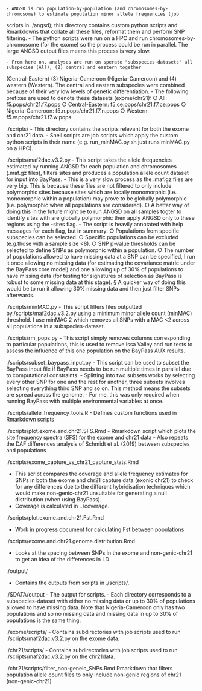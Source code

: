 	- ANGSD is run population-by-population (and chromosomes-by-chromosome) to estimate population minor allele frequencies (job 
scripts in ./angsd); this directory contains custom python scripts and Rmarkdowns that collate all these files, reformat them and 
perform SNP filtering.
	- The python scripts were run on a HPC and run chromosomes-by-chromosome (for the exome) so the process could be run in 
parallel. The large ANGSD output files means this process is very slow.
	
	- From here on, analyses are run on sperate "subspecies-datasets" all subspecies (All), (2) central and eastern together 
(Central-Eastern) (3) Nigeria-Cameroon (Nigeria-Cameroon) and (4) western (Western). The central and eastern subspecies were combined 
because of their very low levels of genetic differentiation.
	- The following prefixes are used to denote these datasets (exome/chr21):
		○ All: f5.pops/chr21.f7.pops
		○ Central-Eastern: f5.ce.pops/chr21.f7.ce.pops
		○ Nigeria-Cameroon: f5.n.pops/chr21.f7.n.pops
		○ Western: f5.w.pops/chr21.f7.w.pops

./scripts/
	- This directory contains the scripts relevant for both the exome and chr21 data.
	- Shell scripts are job scripts which apply the custom python scripts in their name (e.g. run_minMAC.py.sh just runs minMAC.py 
on a HPC).
	
./scripts/maf2dac.v3.2.py
	- This script takes the allele frequencies estimated by running ANGSD for each population and chromosomes (.maf.gz files), 
filters sites and produces a population allele count dataset for input into BayPass.
	- This is a very slow process as the .maf.gz files are very big. This is because these files are not filtered to only include 
polymorphic sites because sites which are locally monomorphic (i.e. monomorphic within a population) may prove to be globally 
polymorphic (i.e. polymorphic when all populations are considered).
		○ A better way of doing this in the future might be to run ANGSD on all samples togter to identify sites with are 
globally polymorphic then apply ANGSD only to these regions using the -sites flag.
	- The script is heavily annotated with help messages for each flag, but in summary:
		○ Populations from specific subspecies can be selected.
		○ Specific populations can be excluded (e.g.those with a sample size <8).
		○ SNP p-value thresholds can be selected to define SNPs as polymorphic within a population.
		○ The number of populations allowed to have missing data at a SNP can be specified, I run it once allowing no missing 
data (for estimating the covariance matric under the BayPass core model) and one allowing up of 30% of populations to have missing 
data (for testing for signatures of selection as BayPass is robust to some missing data at this stage).
			§ A quicker way of doing this would be to run it allowing 30% missing data and then just filter SNPs 
afterwards.

./scripts/minMAC.py
	- This script filters files outputted by./scripts/maf2dac.v3.2.py using a minimum minor allele count (minMAC) threshold. I use 
minMAC 2 which removes all SNPs with a MAC <2 across all populations in a subspecies-dataset.
	
./scripts/rm_pops.py
	- This script simply removes columns corresponding to particular populations, this is used to remove Issa Valley and run tests 
to assess the influence of this one population on the BayPass AUX results.

./scripts/subset_baypass_input.py
	- This script can be used to subset the BayPass input file if BayPass needs to be run multiple times in parallel due to 
computational constraints.
	- Splitting into two subsets works by selecting every other SNP for one and the rest for another, three subsets involves 
selecting everything third SNP and so on. This method means the subsets are spread across the genome.
	- For me, this was only required when running BayPass with multiple environmental variables at once.

./scripts/allele_frequency_tools.R
	- Defines custom functions used in Rmarkdown scripts 

./scripts/plot.exome.and.chr21.SFS.Rmd
	- Rmarkdown script which plots the site frequency spectra (SFS) for the exome and chr21 data
	- Also repeats the DAF differences analysis of Schmidt et al. (2019) between subspecies and populations

./scripts/exome_capture_vs_chr21_capture_stats.Rmd
- This script compares the coverage and allele frequency estimates for SNPs in both the exome and chr21 capture data (exonic chr21) to 
check for any differences due to the different hybridisation techniques which would make non-genic-chr21 unsuitable for generating a 
null distribution (when using BayPass).
- Coverage is calculated in ../coverage.

./scripts/plot.exome.and.chr21.Fst.Rmd
- Work in progress document for calculating Fst between populations

./scripts/exome.and.chr21.genome.distribution.Rmd
- Looks at the spacing between SNPs in the exome and non-genic-chr21 to get an idea of the differences in LD

./output/
- Contains the outputs from scripts in ./scripts/.

./$DATA/output
	- The output for scripts.
	- Each directory corresponds to a subspecies-dataset with either no missing data or up to 30% of populations allowed to have 
missing data. Note that Nigeria-Cameroon only has two populations and so no missing data and missing data in up to 30% of populations 
is the same thing.

./exome/scripts/
	- Contains subdirectories with job scripts used to run ./scripts/maf2dac.v3.2.py on the exome data.

./chr21/scripts/
	- Contains subdirectories with job scripts used to run ./scripts/maf2dac.v3.2.py on the chr21data.

./chr21/scripts/filter_non-geneic_SNPs.Rmd
Rmarkdown that filters population allele count files to only include non-genic regions of chr21 (non-genic-chr21)
